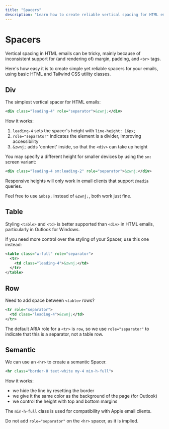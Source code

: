 ```yaml
---
title: "Spacers"
description: "Learn how to create reliable vertical spacing for HTML email with Tailwind CSS in Maizzle"
---
```


# Spacers

Vertical spacing in HTML emails can be tricky, mainly because of inconsistent support for (and rendering of) margin, padding, and `<br>` tags.

Here's how easy it is to create simple yet reliable spacers for your emails, using basic HTML and Tailwind CSS utility classes.

## Div

The simplest vertical spacer for HTML emails:

<code-sample title="src/templates/example.html">

  ```xml
  <div class="leading-4" role="separator">&zwnj;</div>
  ```

</code-sample>

How it works:

1. `leading-4` sets the spacer's height with `line-height: 16px;`
2. `role="separator"` indicates the element is a divider, improving accessibility
3. `&zwnj;` adds 'content' inside, so that the `<div>` can take up height

You may specify a different height for smaller devices by using the `sm:` screen variant:

```xml
<div class="leading-4 sm:leading-2" role="separator">&zwnj;</div>
```

<alert>Responsive heights will only work in email clients that support `@media` queries.</alert>

<alert>Feel free to use `&nbsp;` instead of `&zwnj;`, both work just fine.</alert>

## Table

Styling `<table>` and `<td>` is better supported than `<div>` in HTML emails, particularly in Outlook for Windows.

If you need more control over the styling of your Spacer, use this one instead:

<code-sample title="src/templates/example.html">

  ```xml
  <table class="w-full" role="separator">
    <tr>
      <td class="leading-4">&zwnj;</td>
    </tr>
  </table>
  ```

</code-sample>

## Row

Need to add space between `<table>` rows?

<code-sample title="src/templates/example.html">

  ```xml
  <tr role="separator">
    <td class="leading-4">&zwnj;</td>
  </tr>
  ```

</code-sample>

The default ARIA role for a `<tr>` is `row`, so we use `role="separator"` to indicate that this is a separator, not a table row.

## Semantic

We can use an `<hr>` to create a semantic Spacer.

<code-sample title="src/templates/example.html">

```xml
<hr class="border-0 text-white my-4 min-h-full">
```

</code-sample>

How it works:

- we hide the line by resetting the border
- we give it the same color as the background of the page (for Outlook)
- we control the height with top and bottom margins

The `min-h-full` class is used for compatibility with Apple email clients.

<alert type="warning">Do not add `role="separator"` on the `<hr>` spacer, as it is implied.</alert>
